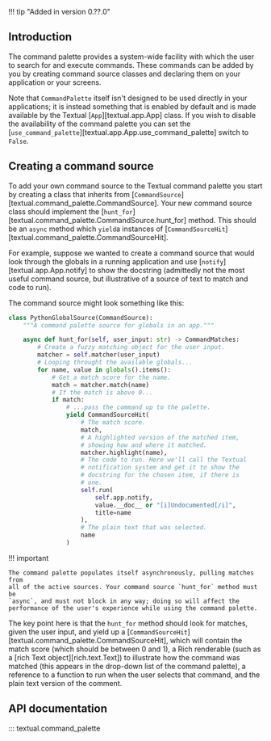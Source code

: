 !!! tip "Added in version 0.??.0"

## Introduction

The command palette provides a system-wide facility with which the user to
search for and execute commands. These commands can be added by you by
creating command source classes and declaring them on your application or
your screens.

Note that `CommandPalette` itself isn't designed to be used directly in your
applications; it is instead something that is enabled by default and is made
available by the Textual [`App`][textual.app.App] class. If you wish to
disable the availability of the command palette you can set the
[`use_command_palette`][textual.app.App.use_command_palette] switch to
`False`.

## Creating a command source

To add your own command source to the Textual command palette you start by
creating a class that inherits from
[`CommandSource`][textual.command_palette.CommandSource]. Your new command
source class should implement the
[`hunt_for`][textual.command_palette.CommandSource.hunt_for] method. This
should be an `async` method which `yield`a instances of
[`CommandSourceHit`][textual.command_palette.CommandSourceHit].

For example, suppose we wanted to create a command source that would look
through the globals in a running application and use
[`notify`][textual.app.App.notify] to show the docstring (admittedly not the
most useful command source, but illustrative of a source of text to match
and code to run).

The command source might look something like this:

```python
class PythonGlobalSource(CommandSource):
    """A command palette source for globals in an app."""

    async def hunt_for(self, user_input: str) -> CommandMatches:
        # Create a fuzzy matching object for the user input.
        matcher = self.matcher(user_input)
        # Looping throught the available globals...
        for name, value in globals().items():
            # Get a match score for the name.
            match = matcher.match(name)
            # If the match is above 0...
            if match:
                # ...pass the command up to the palette.
                yield CommandSourceHit(
                    # The match score.
                    match,
                    # A highlighted version of the matched item,
                    # showing how and where it matched.
                    matcher.highlight(name),
                    # The code to run. Here we'll call the Textual
                    # notification system and get it to show the
                    # docstring for the chosen item, if there is
                    # one.
                    self.run(
                        self.app.notify,
                        value.__doc__ or "[i]Undocumented[/i]",
                        title=name
                    ),
                    # The plain text that was selected.
                    name
                )
```

!!! important

    The command palette populates itself asynchronously, pulling matches from
    all of the active sources. Your command source `hunt_for` method must be
    `async`, and must not block in any way; doing so will affect the
    performance of the user's experience while using the command palette.

The key point here is that the `hunt_for` method should look for matches,
given the user input, and yield up a
[`CommandSourceHit`][textual.command_palette.CommandSourceHit], which will
contain the match score (which should be between 0 and 1), a Rich renderable
(such as a [rich Text object][rich.text.Text]) to illustrate how the command
was matched (this appears in the drop-down list of the command palette), a
reference to a function to run when the user selects that command, and the
plain text version of the comment.

## API documentation

::: textual.command_palette
